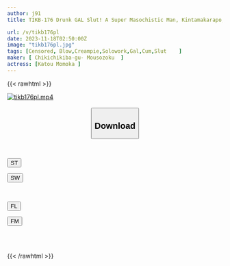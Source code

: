 ```yaml
---
author: j91
title: TIKB-176 Drunk GAL Slut! A Super Masochistic Man, Kintamakarapo, Drinks Cum Until Morning! Sato's?

url: /v/tikb176pl
date: 2023-11-18T02:50:00Z
image: "tikb176pl.jpg"
tags: [Censored, Blow,Creampie,Solowork,Gal,Cum,Slut	]
maker: [ Chikichikiba-gu- Mousozoku  ]
actress: [Katou Momoka ]
---
```



{{< rawhtml >}}

<div class="video" data-videoid="vKoJMV8J2XF4dy8">
    <a href="javascript:;">
        <img src="/v/tikb176pl/tikb176pl.jpg" width="WIDTH" height="HEIGHT" alt="tikb176pl.mp4" loading="lazy">
    </a>
</div>

<script type="text/javascript" src="https://j91.asia/asset/on-demand-st.js"></script>

<br>
  <link rel="stylesheet" href="https://j91.asia/asset/bs5.css">
  
  <center>
  <button class="btn btn-primary" type="button" data-bs-toggle="collapse" data-bs-target=".multi-collapse" aria-expanded="false" aria-controls="multiCollapseExample1 multiCollapseExample2"><h2>Download</h2></button></center>
</p>
<div class="row">
  <div class="col">
    <div class="collapse multi-collapse" id="multiCollapseExample1">
      <div class="card card-body">
	      	      <br>
<div class="buttons">  
<p><a href="https://streamtape.to/v/vKoJMV8J2XF4dy8" target="_blank"><button class="btn-hover color-3"><i class="fa fa-download"></i> ST</button></a></p>
<p><a href="https://sfastwish.com/3ergd2bxbp56" target="_blank"><button class="btn-hover color-2"><i class="fa fa-download"></i> SW</button></a></p></div>
    </div>
  </div>
</div>
  <div class="col">
    <div class="collapse multi-collapse" id="multiCollapseExample2">
      <div class="card card-body">
	      <br>
<div class="buttons">
<p><a href="https://filelions.online/f/th5h7loircph" target="_blank"><button class="btn-hover color-9"><i class="fa fa-download"></i> FL</button></a></p>
<p><a href="javascript:;" target="_blank"><button class="btn-hover color-8"><i class="fa fa-download"></i> FM</button></a></p></div>
<br><br>
      </div>
    </div>
  </div>
</div>

{{< /rawhtml >}}
